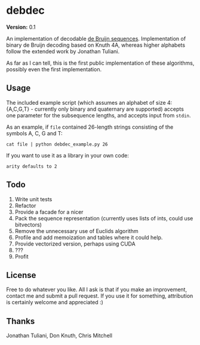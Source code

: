 debdec
======

**Version:** 0.1

An implementation of decodable [de Bruijn sequences][debseq]. Implementation of binary
de Bruijn decoding based on Knuth 4A, whereas higher alphabets follow the
extended work by Jonathan Tuliani.

As far as I can tell, this is the first public implementation of these algorithms, 
possibly even the first implementation.


Usage
-----

The included example script (which assumes an alphabet of size 4: {A,C,G,T} - currently only
binary and quaternary are supported) accepts one parameter for the subsequence lengths,
and accepts input from `stdin`. 

As an example, if `file` contained 26-length strings consisting of the symbols A, C, G and T:

    cat file | python debdec_example.py 26

If you want to use it as a library in your own code:

    arity defaults to 2


Todo
----

1. Write unit tests
2. Refactor
3. Provide a facade for a nicer
4. Pack the sequence representation (currently uses lists of ints, could use bitvectors)
5. Remove the unnecessary use of Euclids algorithm
6. Profile and add memoization and tables where it could help.
7. Provide vectorized version, perhaps using CUDA
8. ???
9. Profit


License
-------

Free to do whatever you like. All I ask is that if you make an improvement, contact me and submit
a pull request. If you use it for something, attribution is certainly welcome and appreciated :)


Thanks
------

Jonathan Tuliani, Don Knuth, Chris Mitchell

[debseq]: https://en.wikipedia.org/wiki/De_Bruijn_sequence
